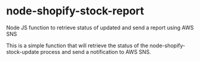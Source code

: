 # node-shopify-stock-report
Node JS function to retrieve status of updated and send a report using AWS SNS

This is a simple function that will retrieve the status of the node-shopify-stock-update process and send a notification to AWS SNS.
